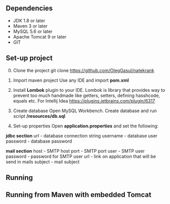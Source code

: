 ## Dependencies
- JDK 1.8 or later
- Maven 3 or later
- MySQL 5.6 or later
- Apache Tomcat 9 or later
- GIT

## Set-up project
0) Clone the project
git clone https://github.com/OlegGasul/natekrank

1) Import maven project
Use any IDE and import __pom.xml__

2) Install __Lombok__ plugin to your IDE.
Lombok is library that provides way to prevent too much handmade like getters, setters, defining hasshcode, equals etc.
For Intellij Idea https://plugins.jetbrains.com/plugin/6317

3) Create database
Open MySQL Workbench. Create database and run script __/resources/db.sql__

4) Set-up properties
Open __application.properties__ and set the following:

__jdbc section__
url - database connection string
username - database user
password - database password

__mail section__
host - SMTP host
port - SMTP port
user - SMTP user
password - password for SMTP user
url - link on application that will be send in mails
subject - mail subject

## Running

## Running from Maven with embedded Tomcat
